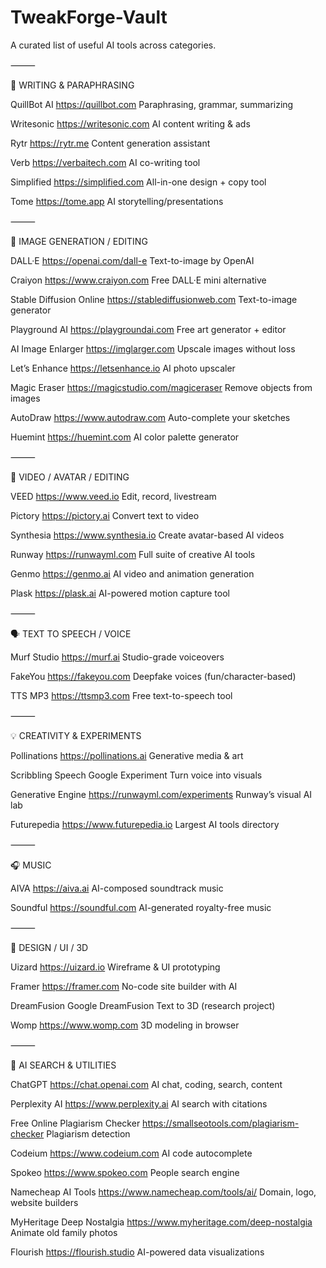 # TweakForge-Vault
A curated list of useful AI tools across categories.

⸻

📝 WRITING & PARAPHRASING



QuillBot AI	https://quillbot.com	Paraphrasing, grammar, summarizing

Writesonic	https://writesonic.com	AI content writing & ads

Rytr	https://rytr.me	Content generation assistant

Verb	https://verbaitech.com	AI co-writing tool


Simplified	https://simplified.com	All-in-one design + copy tool


Tome	https://tome.app	AI storytelling/presentations


⸻

🎨 IMAGE GENERATION / EDITING



DALL·E	https://openai.com/dall-e	Text-to-image by OpenAI

Craiyon	https://www.craiyon.com	Free DALL·E mini alternative

Stable Diffusion Online	https://stablediffusionweb.com	Text-to-image generator

Playground AI	https://playgroundai.com	Free art generator + editor

AI Image Enlarger	https://imglarger.com	Upscale images without loss

Let’s Enhance	https://letsenhance.io	AI photo upscaler

Magic Eraser	https://magicstudio.com/magiceraser	Remove objects from images

AutoDraw	https://www.autodraw.com	Auto-complete your sketches

Huemint	https://huemint.com	AI color palette generator


⸻

🎥 VIDEO / AVATAR / EDITING



VEED	https://www.veed.io	Edit, record, livestream

Pictory	https://pictory.ai	Convert text to video

Synthesia	https://www.synthesia.io	Create avatar-based AI videos

Runway	https://runwayml.com	Full suite of creative AI tools

Genmo	https://genmo.ai	AI video and animation generation

Plask	https://plask.ai	AI-powered motion capture tool


⸻

🗣️ TEXT TO SPEECH / VOICE



Murf Studio	https://murf.ai	Studio-grade voiceovers

FakeYou	https://fakeyou.com	Deepfake voices (fun/character-based)

TTS MP3	https://ttsmp3.com	Free text-to-speech tool


⸻

💡 CREATIVITY & EXPERIMENTS



Pollinations	https://pollinations.ai	Generative media & art

Scribbling Speech	Google Experiment	Turn voice into visuals

Generative Engine	https://runwayml.com/experiments	Runway’s visual AI lab

Futurepedia	https://www.futurepedia.io	Largest AI tools directory


⸻

🎧 MUSIC



AIVA	https://aiva.ai	AI-composed soundtrack music

Soundful	https://soundful.com	AI-generated royalty-free music


⸻

🧩 DESIGN / UI / 3D



Uizard	https://uizard.io	Wireframe & UI prototyping

Framer	https://framer.com	No-code site builder with AI

DreamFusion	Google DreamFusion	Text to 3D (research project)

Womp	https://www.womp.com	3D modeling in browser


⸻

🧠 AI SEARCH & UTILITIES


ChatGPT	https://chat.openai.com	AI chat, coding, search, content

Perplexity AI	https://www.perplexity.ai	AI search with citations

Free Online Plagiarism Checker	https://smallseotools.com/plagiarism-checker	Plagiarism detection

Codeium	https://www.codeium.com	AI code autocomplete

Spokeo	https://www.spokeo.com	People search engine

Namecheap AI Tools	https://www.namecheap.com/tools/ai/	Domain, logo, website builders

MyHeritage Deep Nostalgia	https://www.myheritage.com/deep-nostalgia	Animate old family photos

Flourish	https://flourish.studio	AI-powered data visualizations


